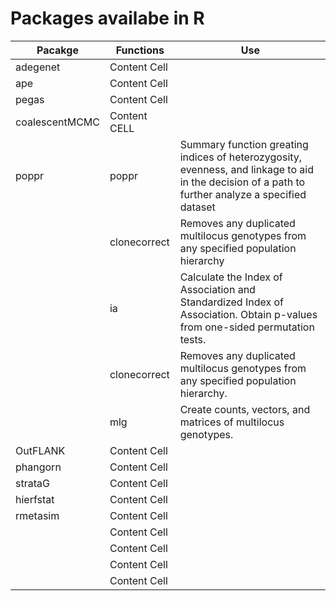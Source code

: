 Packages availabe in R
========

Pacakge         | Functions    | Use
----------------| -------------|------------ |
adegenet        | Content Cell |
ape             | Content Cell |
pegas           | Content Cell |
coalescentMCMC  | Content CELL | 
poppr           | poppr        | Summary function greating indices of heterozygosity, evenness, and linkage to aid in the decision of a path to further analyze a specified dataset
                | clonecorrect | Removes any duplicated multilocus genotypes from any specified population hierarchy
                | ia           | Calculate the Index of Association and Standardized Index of Association. Obtain p-values from one-sided permutation tests.
                | clonecorrect | Removes any duplicated multilocus genotypes from any specified population hierarchy.
                | mlg          | Create counts, vectors, and matrices of multilocus genotypes.
OutFLANK        | Content Cell |
phangorn        | Content Cell |
strataG         | Content Cell |
hierfstat       | Content Cell |
rmetasim        | Content Cell |
                | Content Cell |
                | Content Cell |
                | Content Cell |
                | Content Cell |
